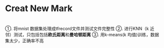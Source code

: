 # Creat New Mark
#
①. 将mnist 数据集处理成tfrecord文件并测试文件完整性
②. 进行KNN（k 近邻）测试，只包括包括**欧氏距离**和**曼哈顿距离**
③. 用k-means(k 均值)训练，数据集太少，正确率不高
